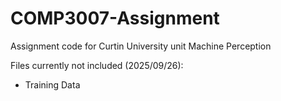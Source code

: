 # COMP3007-Assignment
Assignment code for Curtin University unit Machine Perception

Files currently not included (2025/09/26):
- Training Data
